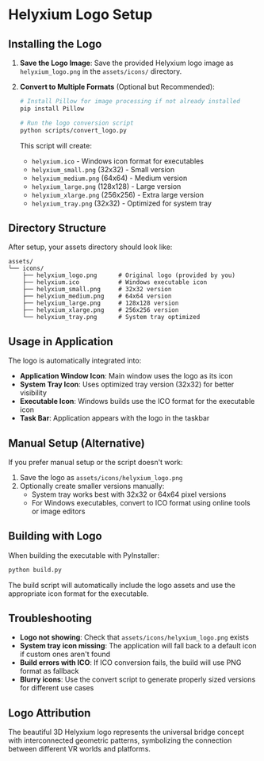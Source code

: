 # Helyxium Logo Setup

## Installing the Logo

1. **Save the Logo Image**: Save the provided Helyxium logo image as `helyxium_logo.png` in the `assets/icons/` directory.

2. **Convert to Multiple Formats** (Optional but Recommended):
   ```bash
   # Install Pillow for image processing if not already installed
   pip install Pillow
   
   # Run the logo conversion script
   python scripts/convert_logo.py
   ```

   This script will create:
   - `helyxium.ico` - Windows icon format for executables
   - `helyxium_small.png` (32x32) - Small version
   - `helyxium_medium.png` (64x64) - Medium version  
   - `helyxium_large.png` (128x128) - Large version
   - `helyxium_xlarge.png` (256x256) - Extra large version
   - `helyxium_tray.png` (32x32) - Optimized for system tray

## Directory Structure
After setup, your assets directory should look like:
```
assets/
└── icons/
    ├── helyxium_logo.png      # Original logo (provided by you)
    ├── helyxium.ico           # Windows executable icon
    ├── helyxium_small.png     # 32x32 version
    ├── helyxium_medium.png    # 64x64 version
    ├── helyxium_large.png     # 128x128 version
    ├── helyxium_xlarge.png    # 256x256 version
    └── helyxium_tray.png      # System tray optimized
```

## Usage in Application

The logo is automatically integrated into:

- **Application Window Icon**: Main window uses the logo as its icon
- **System Tray Icon**: Uses optimized tray version (32x32) for better visibility
- **Executable Icon**: Windows builds use the ICO format for the executable icon
- **Task Bar**: Application appears with the logo in the taskbar

## Manual Setup (Alternative)

If you prefer manual setup or the script doesn't work:

1. Save the logo as `assets/icons/helyxium_logo.png`
2. Optionally create smaller versions manually:
   - System tray works best with 32x32 or 64x64 pixel versions
   - For Windows executables, convert to ICO format using online tools or image editors

## Building with Logo

When building the executable with PyInstaller:
```bash
python build.py
```

The build script will automatically include the logo assets and use the appropriate icon format for the executable.

## Troubleshooting

- **Logo not showing**: Check that `assets/icons/helyxium_logo.png` exists
- **System tray icon missing**: The application will fall back to a default icon if custom ones aren't found
- **Build errors with ICO**: If ICO conversion fails, the build will use PNG format as fallback
- **Blurry icons**: Use the convert script to generate properly sized versions for different use cases

## Logo Attribution

The beautiful 3D Helyxium logo represents the universal bridge concept with interconnected geometric patterns, symbolizing the connection between different VR worlds and platforms.
